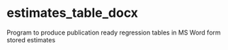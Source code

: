 # estimates_table_docx
Program to produce publication ready regression tables in MS Word form stored estimates 
